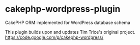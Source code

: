 cakephp-wordpress-plugin
=======================

CakePHP ORM implemented for WordPress database schema

This plugin builds upon and updates Tim Trice's original project. https://code.google.com/p/cakephp-wordpress/
